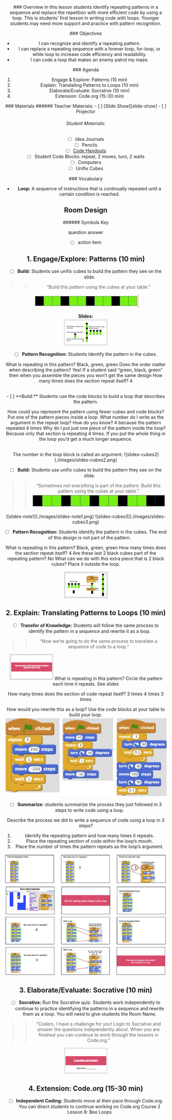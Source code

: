 <header class='header' title='Code the Enemy' subtitle='Lesson 08 (Accelerated)'/>

<notable>
<iconp src='/icons/activity.png'>### Overview</iconp>
In this lesson students identify repeating patterns in a sequence and replace the repetition with more efficient code by using a loop.  This is students’ first lesson in writing code with loops. Younger students may need more support and practice with pattern recognition.

<iconp src='/icons/objectives.png'>### Objectives</iconp>
- I can recognize and identify a repeating pattern.
- I can replace a repeating sequence with a forever loop, for-loop, or while loop to increase code efficiency and readability.
- I can code a loop that makes an enemy patrol my maze.


<iconp src='/icons/agenda.png'>### Agenda</iconp>
1. Engage & Explore: Patterns (10 min)
1. Explain: Translating Patterns to Loops (10 min)
1. Elaborate/Evaluate: Socrative (10 min)
1. Extension: Code.org (15-30 min)

<note>
<iconp src='/icons/materials.png'>### Materials</iconp>
###### Teacher Materials:
- [ ] [Slide Show][slide-show]
- [ ] Projector

###### Student Materials:
- [ ] Idea Journals
- [ ] Pencils
- [ ] [Code Handouts][code-handouts]
- [ ] Student Code Blocks: repeat, 2 moves, turn, 2 waits
- [ ] Computers
- [ ] Unifix Cubes

<iconp src='/icons/vocab.png'>### Vocabulary</iconp>

- **Loop:** A sequence of instructions that is continually repeated until a certain condition is reached.

</note>

## Room Design

<note borderLeft='2px solid green' mt='2em'>
###### Symbols Key

<iconp ml='1.65em' type='question'>question</iconp>
<iconp ml='1.65em' type='answer'>answer</iconp>
- [ ] action item
</note>
<pagebreak/>

## 1. Engage/Explore: Patterns (10 min)

- [ ] **Build:** Students use unifix cubes to build the pattern they see on the slide. 

> > “Build this pattern using the cubes at your table.”

![pattern1](./images/unifix-cubes-pattern1.jpeg)

<note>**Slides:** <br/>
![slides-cubes1](./images/slides-cubes1.png)
</note>

- [ ] **Pattern Recognition:** Students identify the pattern in the cubes.

<iconp type="question">What is repeating in this pattern?</iconp>
<iconp type="answer">Black, green, green</iconp>
<iconp type="question">Does the order matter when describing the pattern?</iconp>
<iconp type="answer">Yes! If a student said “green, black, green” then when you assemble the pieces you won’t get the same design</iconp>
<iconp type="question">How many times does the section repeat itself?</iconp>
<iconp type="answer">4</iconp>

<br/>
- [ ] **Build:** Students use the code blocks to build a loop that describes the pattern.

<iconp type="question">How could you represent the pattern using fewer cubes and code blocks?</iconp>
<iconp type="answer">Put one of the pattern pieces inside a loop. </iconp>
<iconp type="question">What number do I write as the argument in the repeat loop? How do you know?</iconp>
<iconp type="answer">4 because the pattern repeated 4 times</iconp>
<iconp type="question">Why do I put just one piece of the pattern inside the loop?</iconp>
<iconp type="answer">Because only that section is repeating 4 times. If you put the whole thing in the loop you’d get a much longer sequence.</iconp>

<br/>
<note type="tip">The number in the loop block is called an argument. 
![slides-cubes2](./images/slides-cubes2.png)
</note>

- [ ] **Build:** Students use unifix cubes to build the pattern they see on the slide. 

> > “Sometimes not everything is part of the pattern. Build this pattern using the cubes at your table.”
![pattern2](./images/unifix-cubes-pattern2.jpeg)

<note>
![slides-note1](./images/slides-note1.png)
![slides-cubes3](./images/slides-cubes3.png)
</note>

- [ ] **Pattern Recognition:** Students identify the pattern in the cubes. The end of this design is not part of the pattern.

<iconp type="question">What is repeating in this pattern?</iconp>
<iconp type="answer">Black, green, green</iconp>
<iconp type="question">How many times does the section repeat itself?</iconp>
<iconp type="answer">4</iconp>
<iconp type="question">Are these last 2 black cubes part of the repeating pattern?</iconp>
<iconp type="answer">No</iconp>
<iconp type="question">What can we do with this extra piece that is 2 black cubes?</iconp>
<iconp type="answer">Place it outside the loop.</iconp>

<note> ![slides-cubes4](./images/slides-cubes4.png)
</note>
<br/>

## 2. Explain: Translating Patterns to Loops (10 min)

- [ ] **Transfer of Knowledge:** Students will follow the same process to identify the pattern in a sequence and rewrite it as a loop.

> > “Now we’re going to do the same process to translate a sequence of code to a loop.”

<note>![slides-note2](./images/slides-note2.png) </note>
<iconp type="question">What is repeating in this pattern? Circle the pattern each time it repeats.</iconp>
<iconp type="answer">See slides </iconp>
                                     
<iconp type="question">How many times does the section of code repeat itself?</iconp>
<iconp type="answer">3 times		4 times		3 times</iconp>

<iconp type="question">How would you rewrite this as a loop? Use the code blocks at your table to build your loop.</iconp>
<iconp type="answer">![solutions](./images/solution.jpeg)</iconp>

- [ ] **Summarize:** students summarize the process they just followed in 3 steps to write code using a loop.
                                     
<iconp type="question">Describe the process we did to write a sequence of code using a loop in 3 steps? </iconp>
<iconp type="answer">
1. Identify the repeating pattern and how many times it repeats.
2. Place the repeating section of code within the loop’s mouth.
3. Place the number of times the pattern repeats as the loop’s argument.</iconp>

![slides-translating1](./images/slides-translating1.png)
![slides-translating2](./images/slides-translating2.png)
![slides-translating3](./images/slides-translating3.png)
![slides-translating4](./images/slides-translating4.png)

## 3. Elaborate/Evaluate: Socrative (10 min)

- [ ] **Socrative:** Run the Socrative quiz. Students work independently to continue to practice identifying the patterns in a sequence and rewrite them as a loop. You will need to give students the Room Name.

> > “Coders, I have a challenge for you! Login to Socrative and answer the questions independently about. When you are finished you can continue to work through the lessons in Code.org.”

<note>![slides-socrative](./images/slides-soc.png)</note>

## 4. Extension: Code.org (15-30 min)

- [ ] **Independent Coding:** Students move at their pace through Code.org. You can direct students to continue working on Code.org Course 2 Lesson 8: Bee Loops


</notable>

[slide-show]: https://docs.google.com/presentation/d/1qY2UHzrIAYHKvO47l1gtxVDtr68lObRKzMVWHIrS888/edit?usp=sharing
[code-handouts]: https://drive.google.com/file/d/0B2wBzr9vcXjPSkdnS2llTlU0bWc/view?usp=sharing
